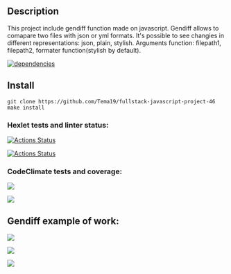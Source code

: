 ## Description
This project include gendiff function made on javascript. Gendiff allows to comapare two files with json or yml formats. It's possible to see changies in different representations: json, plain, stylish. Arguments function: filepath1, filepath2, formater function(stylish by default).


[![dependencies](https://img.shields.io/badge/dependencies-No%20dependency-brightgreen.svg)](package.json)

## Install

`git clone https://github.com/Tema19/fullstack-javascript-project-46`
`make install`

### Hexlet tests and linter status:
[![Actions Status](https://github.com/Tema19/fullstack-javascript-project-46/workflows/hexlet-check/badge.svg)](https://github.com/Tema19/fullstack-javascript-project-46/actions)

[![Actions Status](https://github.com/Tema19/fullstack-javascript-project-46/workflows/project-tests/badge.svg)](https://github.com/Tema19/fullstack-javascript-project-46/actions)


### CodeClimate tests and coverage:  
<a href="https://codeclimate.com/github/Tema19/fullstack-javascript-project-46/maintainability"><img src="https://api.codeclimate.com/v1/badges/83ac941e624eacf49efa/maintainability" /></a>

<a href="https://codeclimate.com/github/Tema19/fullstack-javascript-project-46/test_coverage"><img src="https://api.codeclimate.com/v1/badges/83ac941e624eacf49efa/test_coverage" /></a>

## Gendiff example of work:  
<a href="https://asciinema.org/a/gvRRWimcamEpA8opTEqthEYeX" target="_blank"><img src="https://asciinema.org/a/gvRRWimcamEpA8opTEqthEYeX.svg" /></a>

<a href="https://asciinema.org/a/g61iRZObiqSaxaqRg4rtD4hDW" target="_blank"><img src="https://asciinema.org/a/g61iRZObiqSaxaqRg4rtD4hDW.svg" /></a>

<a href="https://asciinema.org/a/tAISyrOQY3NoqXN3eg2Am8Arm" target="_blank"><img src="https://asciinema.org/a/tAISyrOQY3NoqXN3eg2Am8Arm.svg" /></a>
